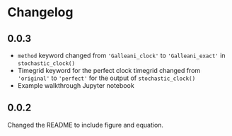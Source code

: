 # Changelog
## 0.0.3

- `method` keyword changed from `'Galleani_clock'` to `'Galleani_exact'` in `stochastic_clock()`
- Timegrid keyword for the perfect clock timegrid changed from `'original'` to `'perfect'` for the output of `stochastic_clock()`
- Example walkthrough Jupyter notebook 

## 0.0.2
Changed the README to include figure and equation.